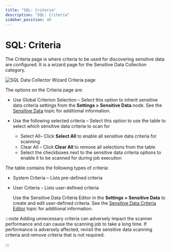 ```yaml
---
title: "SQL: Criteria"
description: "SQL: Criteria"
sidebar_position: 40
---
```


# SQL: Criteria

The Criteria page is where criteria to be used for discovering sensitive data are configured. It is
a wizard page for the Sensitive Data Collection category.

![SQL Data Collector Wizard Criteria page](/images/accessanalyzer/12.0/admin/datacollector/sql/criteria.webp)

The options on the Criteria page are:

- Use Global Criterion Selection – Select this option to inherit sensitive data criteria settings
  from the **Settings > Sensitive Data** node. See the
  [Sensitive Data](/docs/accessanalyzer/12.0/admin/settings/sensitivedata/overview.md) topic for additional information.
- Use the following selected criteria – Select this option to use the table to select which
  sensitive data criteria to scan for

    - Select All– Click **Select All** to enable all sensitive data criteria for scanning
    - Clear All – Click **Clear All** to remove all selections from the table
    - Select the checkboxes next to the sensitive data criteria options to enable it to be scanned
      for during job execution

The table contains the following types of criteria:

- System Criteria – Lists pre-defined criteria
- User Criteria – Lists user-defined criteria

    Use the Sensitive Data Criteria Editor in the **Settings > Sensitive Data** to create and edit
    user-defined criteria. See the
    [Sensitive Data Criteria Editor](/docs/accessanalyzer/12.0/sensitivedatadiscovery/criteriaeditor/overview.md)
    topic for additional information.

:::note
Adding unnecessary criteria can adversely impact the scanner performance and can cause the
scanning job to take a long time. If performance is adversely affected, revisit the sensitive data
scanning criteria and remove criteria that is not required.

:::
